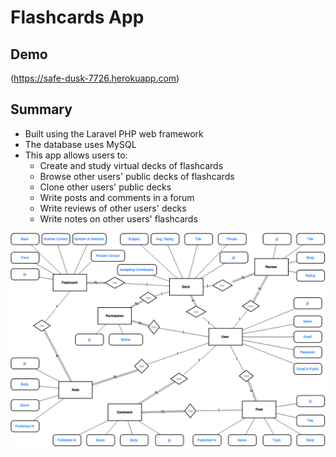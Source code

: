 # Flashcards App

## Demo
(https://safe-dusk-7726.herokuapp.com)

## Summary 

* Built using the Laravel PHP web framework
* The database uses MySQL
* This app allows users to: 
  - Create and study virtual decks of flashcards
  - Browse other users' public decks of flashcards
  - Clone other users' public decks
  - Write posts and comments in a forum
  - Write reviews of other users' decks
  - Write notes on other users' flashcards

![ER Diagram](ER-diagram.png?raw=true "ER Diagram")
